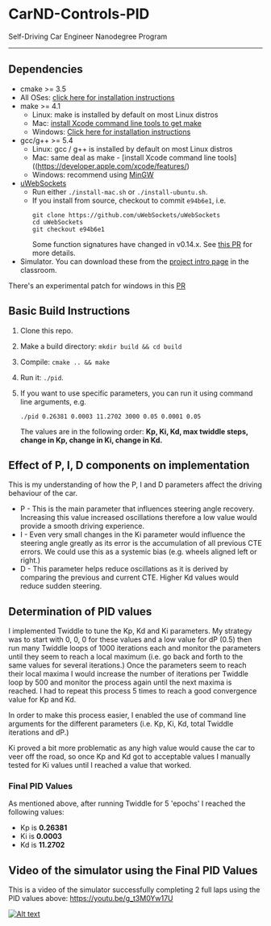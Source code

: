 # CarND-Controls-PID
Self-Driving Car Engineer Nanodegree Program

---

## Dependencies

* cmake >= 3.5
 * All OSes: [click here for installation instructions](https://cmake.org/install/)
* make >= 4.1
  * Linux: make is installed by default on most Linux distros
  * Mac: [install Xcode command line tools to get make](https://developer.apple.com/xcode/features/)
  * Windows: [Click here for installation instructions](http://gnuwin32.sourceforge.net/packages/make.htm)
* gcc/g++ >= 5.4
  * Linux: gcc / g++ is installed by default on most Linux distros
  * Mac: same deal as make - [install Xcode command line tools]((https://developer.apple.com/xcode/features/)
  * Windows: recommend using [MinGW](http://www.mingw.org/)
* [uWebSockets](https://github.com/uWebSockets/uWebSockets)
  * Run either `./install-mac.sh` or `./install-ubuntu.sh`.
  * If you install from source, checkout to commit `e94b6e1`, i.e.
    ```
    git clone https://github.com/uWebSockets/uWebSockets 
    cd uWebSockets
    git checkout e94b6e1
    ```
    Some function signatures have changed in v0.14.x. See [this PR](https://github.com/udacity/CarND-MPC-Project/pull/3) for more details.
* Simulator. You can download these from the [project intro page](https://github.com/udacity/self-driving-car-sim/releases) in the classroom.

There's an experimental patch for windows in this [PR](https://github.com/udacity/CarND-PID-Control-Project/pull/3)

## Basic Build Instructions

1. Clone this repo.
2. Make a build directory: `mkdir build && cd build`
3. Compile: `cmake .. && make`
4. Run it: `./pid`. 
5. If you want to use specific parameters, you can run it using command line arguments, e.g.
    
    `./pid 0.26381 0.0003 11.2702 3000 0.05 0.0001 0.05`
    
    The values are in the following order: **Kp, Ki, Kd, max twiddle steps, change in Kp, change in Ki, change in Kd.**

## Effect of P, I, D components on implementation

This is my understanding of how the P, I and D parameters affect the driving behaviour of the car.
* P - This is the main parameter that influences steering angle recovery. Increasing this value increased oscillations therefore a low value would provide a smooth driving experience.
* I - Even very small changes in the Ki parameter would influence the steering angle greatly as its error is the accumulation of all previous CTE errors. We could use this as a systemic bias (e.g. wheels aligned left or right.)
* D - This parameter helps reduce oscillations as it is derived by comparing the previous and current CTE. Higher Kd values would reduce sudden steering.

## Determination of PID values

I implemented Twiddle to tune the Kp, Kd and Ki parameters. My strategy was to start with 0, 0, 0 for these values and a low value for dP (0.5) then run many Twiddle loops of 1000 iterations each and monitor the parameters until they seem to reach a local maximum (i.e. go back and forth to the same values for several iterations.)
Once the parameters seem to reach their local maxima I would increase the number of iterations per Twiddle loop by 500 and monitor the process again until the next maxima is reached. I had to repeat this process 5 times to reach a good convergence value for Kp and Kd.

In order to make this process easier, I enabled the use of command line arguments for the different parameters (i.e. Kp, Ki, Kd, total Twiddle iterations and dP.) 

Ki proved a bit more problematic as any high value would cause the car to veer off the road, so once Kp and Kd got to acceptable values I manually tested for Ki values until I reached a value that worked. 

### Final PID Values

As mentioned above, after running Twiddle for 5 'epochs' I reached the following values:
* Kp is **0.26381**
* Ki is **0.0003**
* Kd is **11.2702**

## Video of the simulator using the Final PID Values

This is a video of the simulator successfully completing 2 full laps using the PID values above: https://youtu.be/g_t3M0Yw17U

[![Alt text](/thumb.jpg)](http://www.youtube.com/watch?v=g_t3M0Yw17U)
